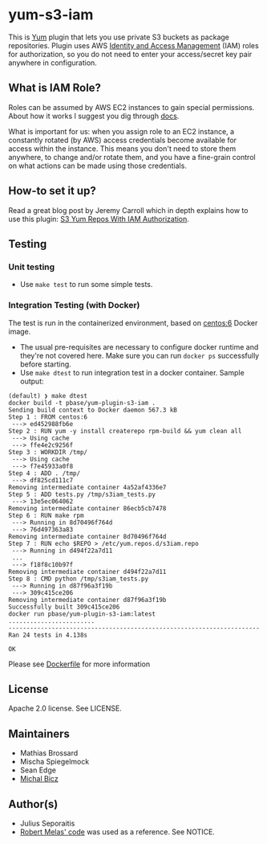 # yum-s3-iam

This is [Yum](http://yum.baseurl.org/) plugin that lets you use
private S3 buckets as package repositories. Plugin uses AWS
[Identity and Access Management](http://aws.amazon.com/iam/) (IAM)
roles for authorization, so you do not need to enter your
access/secret key pair anywhere in configuration.

## What is IAM Role?

Roles can be assumed by AWS EC2 instances to gain special
permissions. About how it works I suggest you dig through
[docs](http://aws.amazon.com/documentation/iam/).

What is important for us: when you assign role to an EC2 instance,
a constantly rotated (by AWS) access credentials become available for
access within the instance. This means you don't need to store them
anywhere, to change and/or rotate them, and you have a fine-grain
control on what actions can be made using those credentials.

## How-to set it up?

Read a great blog post by Jeremy Carroll which in depth explains how to
use this plugin:
[S3 Yum Repos With IAM Authorization](http://www.carrollops.com/blog/2012/09/11/s3-yum-repos-with-iam-authorization/).

## Testing

### Unit testing
* Use `make test` to run some simple tests.

### Integration Testing (with Docker)

The test is run in the containerized environment, based on [centos:6](https://hub.docker.com/_/centos/) Docker image.
* The usual pre-requisites are necessary to configure docker runtime and they're not covered here.
Make sure you can run `docker ps` successfully before starting.
* Use `make dtest` to run integration test in a docker container.
 Sample output:

```
(default) ❯ make dtest
docker build -t pbase/yum-plugin-s3-iam .
Sending build context to Docker daemon 567.3 kB
Step 1 : FROM centos:6
 ---> ed452988fb6e
Step 2 : RUN yum -y install createrepo rpm-build && yum clean all
 ---> Using cache
 ---> ffe4e2c9256f
Step 3 : WORKDIR /tmp/
 ---> Using cache
 ---> f7e45933a0f8
Step 4 : ADD . /tmp/
 ---> df825cd111c7
Removing intermediate container 4a52af4336e7
Step 5 : ADD tests.py /tmp/s3iam_tests.py
 ---> 13e5ec064062
Removing intermediate container 86ecb5cb7478
Step 6 : RUN make rpm
 ---> Running in 8d70496f764d
 ---> 76d497363a83
Removing intermediate container 8d70496f764d
Step 7 : RUN echo $REPO > /etc/yum.repos.d/s3iam.repo
 ---> Running in d494f22a7d11
 ...
 ---> f18f8c10b97f
Removing intermediate container d494f22a7d11
Step 8 : CMD python /tmp/s3iam_tests.py
 ---> Running in d87f96a3f19b
 ---> 309c415ce206
Removing intermediate container d87f96a3f19b
Successfully built 309c415ce206
docker run pbase/yum-plugin-s3-iam:latest
........................
----------------------------------------------------------------------
Ran 24 tests in 4.138s

OK

```

Please see [Dockerfile](./Dockerfile) for more information

## License

Apache 2.0 license. See LICENSE.

## Maintainers

- Mathias Brossard
- Mischa Spiegelmock
- Sean Edge
- [Michal Bicz](https://github.com/bemehow)

## Author(s)

- Julius Seporaitis
- [Robert Melas' code](https://github.com/rmela/yum-s3-plugin/) was
  used as a reference. See NOTICE.
